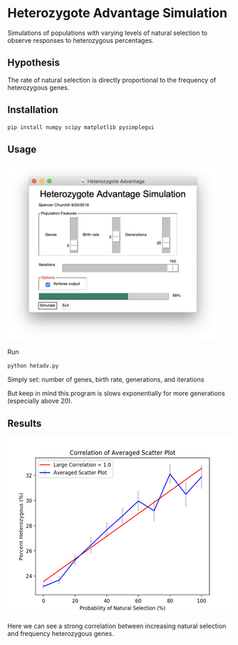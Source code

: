 # Heterozygote Advantage Simulation
Simulations of populations with varying levels of natural selection to observe responses to heterozygous percentages.

## Hypothesis
The rate of natural selection is directly proportional to the frequency of heterozygous genes.

## Installation
```bash
pip install numpy scipy matplotlib pysimplegui
```

## Usage
<img src="Images/GUI.png" height="400px">

Run
```bash
python hetadv.py
```

Simply set:
  number of genes,
  birth rate,
  generations,
  and iterations

But keep in mind this program is slows exponentially for more generations (especially above 20).

## Results
<img src="Images/Figure_1.png" height="400px">

Here we can see a strong correlation between increasing natural selection and frequency heterozygous genes.
